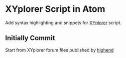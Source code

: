 # XYplorer Script in Atom

Add syntax highlighting and snippets for [XYplorer]( https://www.xyplorer.com/ "XYplorer Website" )  script.



## Initially Commit
Start from XYplorer forum files published by [highend](https://www.xyplorer.com/xyfc/viewtopic.php?f=7&t=14230)
